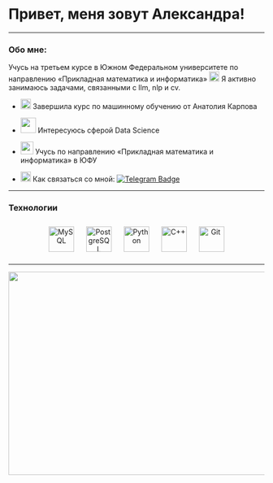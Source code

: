 # Привет, меня зовут Александра! 

--- 

### Обо мне:

Учусь на третьем курсе в Южном Федеральном университете по направлению «Прикладная математика и информатика» <img src="https://i.pinimg.com/originals/f6/51/b0/f651b01095f3e3754ea5d3f5d6db90c9.gif" height="20px" width="20px"> Я активно занимаюсь задачами, связанными с llm, nlp и cv.
  

- <img src="https://i.pinimg.com/originals/cc/b5/d5/ccb5d59914943deda83358c27de5c0f3.gif" height="20px" width="20px"> Завершила курс по машинному обучению от Анатолия Карпова  
  

- <img src="https://i.pinimg.com/originals/55/89/96/55899627246c1155741bfa5cbbc174f7.gif" height="30px" width="30px"> Интересуюсь сферой Data Science  
  

- <img src="https://i.pinimg.com/originals/5e/4a/50/5e4a50c633c8f74a47ff7adf45f8d130.gif" height="25px" width="25px"> Учусь по направлению  «Прикладная математика и информатика» в ЮФУ


- <img src="https://i.pinimg.com/originals/00/49/50/004950db0ce20ddf8ca0d2b54a3cc538.gif" height="20px" width="20px">  Как связаться со мной: [![Telegram Badge](https://img.shields.io/badge/-sergeevaalexandra-blue?style=flat&logo=Telegram&logoColor=white)](https://t.me/alclarte) 

---

<tr><td valign="top" width="60%">

### Технологии  
<div align="center">  
<a href="https://www.mysql.com/" target="_blank"><img style="margin: 10px" src="https://profilinator.rishav.dev/skills-assets/mysql-original-wordmark.svg" alt="MySQL" height="50" /></a>  
<a href="https://www.postgresql.org/" target="_blank"><img style="margin: 10px" src="https://profilinator.rishav.dev/skills-assets/postgresql-original-wordmark.svg" alt="PostgreSQL" height="50" /></a>  
<a href="https://www.python.org/" target="_blank"><img style="margin: 10px" src="https://profilinator.rishav.dev/skills-assets/python-original.svg" alt="Python" height="50" /></a>
<a href="https://cplusplus.com/" target="_blank"><img style="margin: 10px" src="https://cdn-icons-png.flaticon.com/512/6132/6132222.png" alt="C++" height="50" /></a>  
<a href="https://github.com/" target="_blank"><img style="margin: 10px" src="https://profilinator.rishav.dev/skills-assets/git-scm-icon.svg" alt="Git" height="50" /></a>  
</div>

</td></tr> 

---

<div align="center">
  <img height="400" width="1020px" src="https://i.pinimg.com/originals/e5/bd/3a/e5bd3a2f2cf2f6f4dad0f531b92564be.gif"/>
</div>


